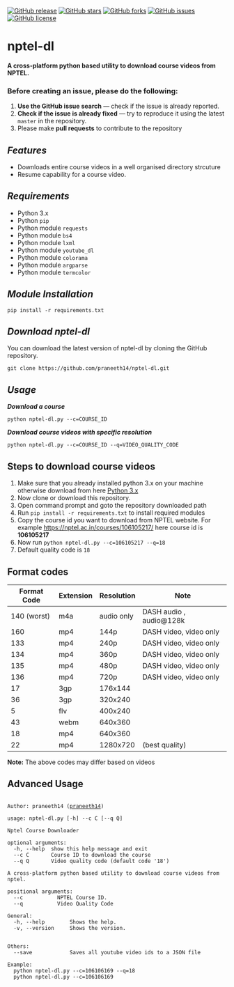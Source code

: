 [![GitHub release](https://img.shields.io/badge/release-v0.5-brightgreen.svg?style=flat-square)](https://github.com/praneeth14/nptel-dl/releases/tag/v0.5)
[![GitHub stars](https://img.shields.io/github/stars/praneeth14/nptel-dl.svg?style=flat-square)](https://github.com/praneeth14/nptel-dl/stargazers)
[![GitHub forks](https://img.shields.io/github/forks/praneeth14/nptel-dl.svg?style=flat-square)](https://github.com/praneeth14/nptel-dl/network)
[![GitHub issues](https://img.shields.io/github/issues/praneeth14/nptel-dl.svg?style=flat-square)](https://github.com/praneeth14/nptel-dl/issues)
[![GitHub license](https://img.shields.io/github/license/praneeth14/nptel-dl.svg?style=flat-square)](https://github.com/praneeth14/nptel-dl/blob/master/LICENSE)

# nptel-dl
**A cross-platform python based utility to download course videos from NPTEL.**

<!-- [![udemy-dl-0-5.png](https://s26.postimg.cc/67x3wfak9/udemy-dl-0-5.png)](https://postimg.cc/image/s73ijmred/) -->


### Before creating an issue, please do the following:

1. **Use the GitHub issue search** &mdash; check if the issue is already reported.
2. **Check if the issue is already fixed** &mdash; try to reproduce it using the latest `master` in the repository.
3. Please make **pull requests** to contribute to the repository 


## ***Features***
- Downloads entire course videos in a well organised directory strcuture
- Resume capability for a course video.
<!-- - Save course youtube video ids to a json file (option: `--save`). -->



## ***Requirements***

- Python 3.x
- Python `pip`
- Python module `requests`
- Python module `bs4`
- Python module `lxml`
- Python module `youtube_dl`
- Python module `colorama`
- Python module `argparse`
- Python module `termcolor`

## ***Module Installation***

	pip install -r requirements.txt
	
 
## ***Download nptel-dl***

You can download the latest version of nptel-dl by cloning the GitHub repository.

	git clone https://github.com/praneeth14/nptel-dl.git


## ***Usage***

***Download a course***

    python nptel-dl.py --c=COURSE_ID
  
***Download course videos with specific resolution***

    python nptel-dl.py --c=COURSE_ID --q=VIDEO_QUALITY_CODE
  

## **Steps to download course videos**

1. Make sure that you already installed python 3.x on your machine otherwise download from here <a href="https://www.python.org/downloads/">Python 3.x</a>
2. Now clone or download this repository.
3. Open command prompt and goto the repository downloaded path
4. Run `pip install -r requirements.txt` to install required modules
5. Copy the course id you want to download from NPTEL website. For example https://nptel.ac.in/courses/106105217/ here course id is **106105217**
6. Now run `python nptel-dl.py --c=106105217 --q=18`
7. Default quality code is `18`

## Format codes

| Format Code | Extension | Resolution | Note                    |
|-------------|-----------|------------|-------------------------|
| 140 (worst) | m4a       | audio only | DASH audio , audio@128k |
| 160         | mp4       | 144p       | DASH video, video only  |
| 133         | mp4       | 240p       | DASH video, video only  |
| 134         | mp4       | 360p       | DASH video, video only  |
| 135         | mp4       | 480p       | DASH video, video only  |
| 136         | mp4       | 720p       | DASH video, video only  |
| 17          | 3gp       | 176x144    |                         |
| 36          | 3gp       | 320x240    |                         |
| 5           | flv       | 400x240    |                         |
| 43          | webm      | 640x360    |                         |
| 18          | mp4       | 640x360    |                         |
| 22          | mp4       | 1280x720   | (best quality)          |

**Note:** The above codes may differ based on videos



## **Advanced Usage**

<pre><code>
Author: praneeth14 (<a href="">praneeth14</a>)

usage: nptel-dl.py [-h] --c C [--q Q]

Nptel Course Downloader

optional arguments:
  -h, --help  show this help message and exit
  --c C       Course ID to download the course
  --q Q       Video quality code (default code '18')

A cross-platform python based utility to download course videos from nptel.

positional arguments:
  --c           NPTEL Course ID.
  --q           Video Quality Code

General:
  -h, --help        Shows the help.
  -v, --version     Shows the version.


Others:
  --save            Saves all youtube video ids to a JSON file
  
Example:
  python nptel-dl.py --c=106106169 --q=18
  python nptel-dl.py --c=106106169

</code></pre>